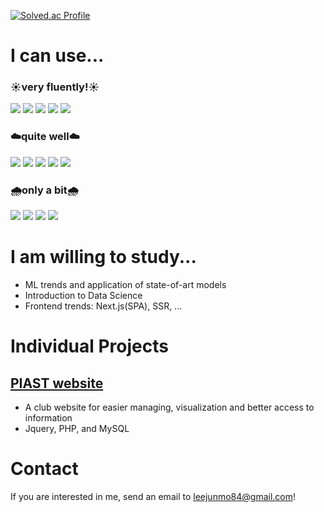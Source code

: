 [![Solved.ac Profile](http://mazassumnida.wtf/api/generate_badge?boj=barknmeow)](https://solved.ac/barknmeow)

I can use...
================
<h3>☀️very fluently!☀️</h3>
<a href="https://www.python.org/" target="_blank"><img src="https://img.shields.io/badge/-python-3776AB?style=for-the-badge&logo=python&logoColor=white"/></a>
<a href="https://www.python.org/" target="_blank"><img src="https://img.shields.io/badge/-javascript-F7DF1E?style=for-the-badge&logo=javascript&logoColor=white"/></a>
<a href="https://www.python.org/" target="_blank"><img src="https://img.shields.io/badge/-PHP-777BB4?style=for-the-badge&logo=php&logoColor=white"/></a>
<a href="https://www.python.org/" target="_blank"><img src="https://img.shields.io/badge/-MySQL-4479A1?style=for-the-badge&logo=mysql&logoColor=white"/></a>
<a href="https://www.python.org/" target="_blank"><img src="https://img.shields.io/badge/-react-61DAFB?style=for-the-badge&logo=react&logoColor=white"/></a>

<h3>☁️quite well☁️</h3>
<a href="https://www.python.org/" target="_blank"><img src="https://img.shields.io/badge/-pytorch-EE4C2C?style=for-the-badge&logo=pytorch&logoColor=white"/></a>
<a href="https://www.python.org/" target="_blank"><img src="https://img.shields.io/badge/-numpy-013243?style=for-the-badge&logo=numpy&logoColor=white"/></a>
<a href="https://www.python.org/" target="_blank"><img src="https://img.shields.io/badge/-C-A8B9CC?style=for-the-badge&logo=c&logoColor=white"/></a>
<a href="https://www.python.org/" target="_blank"><img src="https://img.shields.io/badge/-C++-00599C?style=for-the-badge&logo='C++'&logoColor=white"/></a>
<a href="https://www.python.org/" target="_blank"><img src="https://img.shields.io/badge/-Java-A8B9CC?style=for-the-badge&logo=c&logoColor=white"/></a>

<h3>🌧️only a bit🌧️</h3>
<a href="https://www.python.org/" target="_blank"><img src="https://img.shields.io/badge/-kotlin-7F52FF?style=for-the-badge&logo=kotlin&logoColor=white"/></a>
<a href="https://www.python.org/" target="_blank"><img src="https://img.shields.io/badge/-scala-DC322F?style=for-the-badge&logo=scala&logoColor=white"/></a>
<a href="https://www.python.org/" target="_blank"><img src="https://img.shields.io/badge/-rust-333333?style=for-the-badge&logo=rust&logoColor=white"/></a>
<a href="https://www.python.org/" target="_blank"><img src="https://img.shields.io/badge/-go-00ADD8?style=for-the-badge&logo=go&logoColor=white"/></a>

I am willing to study...
================
- ML trends and application of state-of-art models
- Introduction to Data Science
- Frontend trends: Next.js(SPA), SSR, ...

Individual Projects
================
<a href="https://kaist-piast.club/" target="_blank">PIAST website</a>
-------------
- A club website for easier managing, visualization and better access to information
- Jquery, PHP, and MySQL

Contact
================
If you are interested in me, send an email to leejunmo84@gmail.com!
<!--
**BarkNMeow/BarkNMeow** is a ✨ _special_ ✨ repository because its `README.md` (this file) appears on your GitHub profile.

Here are some ideas to get you started:

- 🔭 I’m currently working on ...
- 🌱 I’m currently learning ...
- 👯 I’m looking to collaborate on ...
- 🤔 I’m looking for help with ...
- 💬 Ask me about ...
- 📫 How to reach me: ...
- 😄 Pronouns: ...
- ⚡ Fun fact: ...
-->
